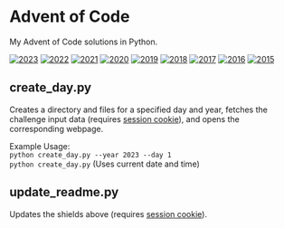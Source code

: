 # Advent of Code
My Advent of Code solutions in Python.
<!-- SHIELDS_START --> 
[![2023](https://img.shields.io/badge/2023-1★-d3d2ce?style=flat-square)](https://adventofcode.com/2023) [![2022](https://img.shields.io/badge/2022-22★-dbcf76?style=flat-square)](https://adventofcode.com/2022) [![2021](https://img.shields.io/badge/2021-0★-d3d3d3?style=flat-square)](https://adventofcode.com/2021) [![2020](https://img.shields.io/badge/2020-0★-d3d3d3?style=flat-square)](https://adventofcode.com/2020) [![2019](https://img.shields.io/badge/2019-0★-d3d3d3?style=flat-square)](https://adventofcode.com/2019) [![2018](https://img.shields.io/badge/2018-0★-d3d3d3?style=flat-square)](https://adventofcode.com/2018) [![2017](https://img.shields.io/badge/2017-0★-d3d3d3?style=flat-square)](https://adventofcode.com/2017) [![2016](https://img.shields.io/badge/2016-0★-d3d3d3?style=flat-square)](https://adventofcode.com/2016) [![2015](https://img.shields.io/badge/2015-9★-d6d1ad?style=flat-square)](https://adventofcode.com/2015)
<!-- SHIELDS_END -->


## create_day.py
Creates a directory and files for a specified day and year, fetches the challenge input data (requires [session cookie](/session_cookie.json)), and opens the corresponding webpage.

Example Usage:\
`python create_day.py --year 2023 --day 1`\
`python create_day.py` (Uses current date and time)

## update_readme.py
Updates the shields above (requires [session cookie](/session_cookie.json)).
